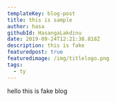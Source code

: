 ```yaml
---
templateKey: blog-post
title: this is sample
author: hasa
githubId: HasangaLakdinu
date: 2019-09-24T12:21:38.818Z
description: this is fake
featuredpost: true
featuredimage: /img/titlelogo.png
tags:
  - ty
---
```

hello this is fake blog
